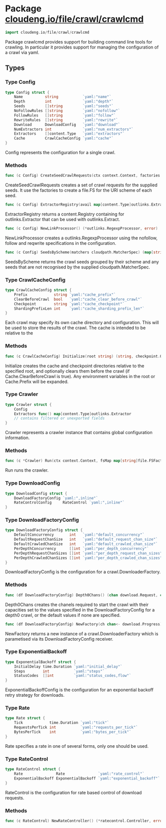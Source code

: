 # Package [cloudeng.io/file/crawl/crawlcmd](https://pkg.go.dev/cloudeng.io/file/crawl/crawlcmd?tab=doc)

```go
import cloudeng.io/file/crawl/crawlcmd
```

Package crawlcmd provides support for building command line tools for
crawling. In particular it provides support for managing the configuration
of a crawl via yaml.

## Types
### Type Config
```go
type Config struct {
	Name          string           `yaml:"name"`
	Depth         int              `yaml:"depth"`
	Seeds         []string         `yaml:"seeds"`
	NoFollowRules []string         `yaml:"nofollow"`
	FollowRules   []string         `yaml:"follow"`
	RewriteRules  []string         `yaml:"rewrite"`
	Download      DownloadConfig   `yaml:"download"`
	NumExtractors int              `yaml:"num_extractors"`
	Extractors    []content.Type   `yaml:"extractors"`
	Cache         CrawlCacheConfig `yaml:"cache"`
}
```
Config represents the configuration for a single crawl.

### Methods

```go
func (c Config) CreateSeedCrawlRequests(ctx context.Context, factories map[string]file.FSFactory, seeds map[string][]cloudpath.Match) ([]download.Request, error)
```
CreateSeedCrawlRequests creates a set of crawl requests for the supplied
seeds. It use the factories to create a file.FS for the URI scheme of each
seed.


```go
func (c Config) ExtractorRegistry(avail map[content.Type]outlinks.Extractor) (*content.Registry[outlinks.Extractor], error)
```
ExtractorRegistry returns a content.Registry containing for
outlinks.Extractor that can be used with outlinks.Extract.


```go
func (c Config) NewLinkProcessor() (*outlinks.RegexpProcessor, error)
```
NewLinkProcessor creates a outlinks.RegexpProcessor using the nofollow,
follow and reqwrite specifications in the configuration.


```go
func (c Config) SeedsByScheme(matchers cloudpath.MatcherSpec) (map[string][]cloudpath.Match, []string)
```
SeedsByScheme returns the crawl seeds grouped by their scheme and any seeds
that are not recognised by the supplied cloudpath.MatcherSpec.




### Type CrawlCacheConfig
```go
type CrawlCacheConfig struct {
	Prefix            string `yaml:"cache_prefix"`
	ClearBeforeCrawl  bool   `yaml:"cache_clear_before_crawl"`
	Checkpoint        string `yaml:"cache_checkpoint"`
	ShardingPrefixLen int    `yaml:"cache_sharding_prefix_len"`
}
```
Each crawl may specify its own cache directory and configuration. This
will be used to store the results of the crawl. The cache is intended to be
relative to the

### Methods

```go
func (c CrawlCacheConfig) Initialize(root string) (string, checkpoint.Operation, error)
```
Initialize creates the cache and checkpoint directories relative to
the specified root, and optionally clears them before the crawl (if
Cache.ClearBeforeCrawl is true). Any environment variables in the root or
Cache.Prefix will be expanded.




### Type Crawler
```go
type Crawler struct {
	Config
	Extractors func() map[content.Type]outlinks.Extractor
	// contains filtered or unexported fields
}
```
Crawler represents a crawler instance that contains global configuration
information.

### Methods

```go
func (c *Crawler) Run(ctx context.Context, fsMap map[string]file.FSFactory, cacheRoot string, displayOutlinks, displayProgress bool) error
```
Run runs the crawler.




### Type DownloadConfig
```go
type DownloadConfig struct {
	DownloadFactoryConfig `yaml:",inline"`
	RateControlConfig     RateControl `yaml:",inline"`
}
```


### Type DownloadFactoryConfig
```go
type DownloadFactoryConfig struct {
	DefaultConcurrency       int   `yaml:"default_concurrency"`
	DefaultRequestChanSize   int   `yaml:"default_request_chan_size"`
	DefaultCrawledChanSize   int   `yaml:"default_crawled_chan_size"`
	PerDepthConcurrency      []int `yaml:"per_depth_concurrency"`
	PerDepthRequestChanSizes []int `yaml:"per_depth_request_chan_sizes"`
	PerDepthCrawledChanSizes []int `yaml:"per_depth_crawled_chan_sizes"`
}
```
DownloadFactoryConfig is the configuration for a crawl.DownloaderFactory.

### Methods

```go
func (df DownloadFactoryConfig) Depth0Chans() (chan download.Request, chan crawl.Crawled)
```
Depth0Chans creates the chanels required to start the crawl with their
capacities set to the values specified in the DownloadFactoryConfig for a
depth0 crawl, or the default values if none are specified.


```go
func (df DownloadFactoryConfig) NewFactory(ch chan<- download.Progress) crawl.DownloaderFactory
```
NewFactory returns a new instance of a crawl.DownloaderFactory which is
parametised via its DownloadFactoryConfig receiver.




### Type ExponentialBackoff
```go
type ExponentialBackoff struct {
	InitialDelay time.Duration `yaml:"initial_delay"`
	Steps        int           `yaml:"steps"`
	StatusCodes  []int         `yaml:"status_codes,flow"`
}
```
ExponentialBackoffConfig is the configuration for an exponential backoff
retry strategy for downloads.


### Type Rate
```go
type Rate struct {
	Tick            time.Duration `yaml:"tick"`
	RequestsPerTick int           `yaml:"requests_per_tick"`
	BytesPerTick    int           `yaml:"bytes_per_tick"`
}
```
Rate specifies a rate in one of several forms, only one should be used.


### Type RateControl
```go
type RateControl struct {
	Rate               Rate               `yaml:"rate_control"`
	ExponentialBackoff ExponentialBackoff `yaml:"exponential_backoff"`
}
```
RateControl is the configuration for rate based control of download
requests.

### Methods

```go
func (c RateControl) NewRateController() (*ratecontrol.Controller, error)
```







